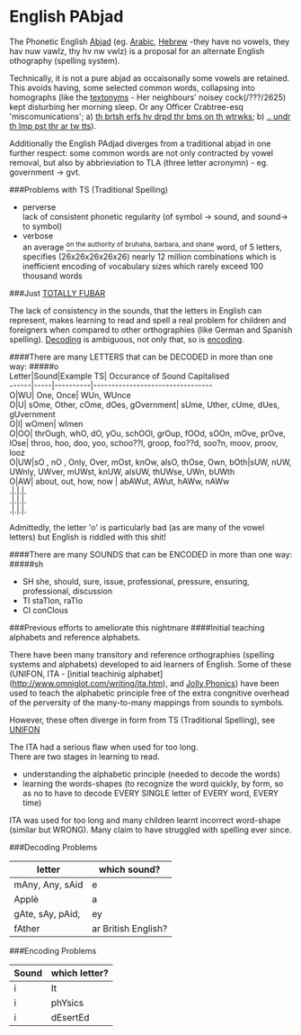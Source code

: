 English PAbjad
==============

The Phonetic English [Abjad](http://en.wikipedia.org/wiki/Abjad) (eg. [Arabic](http://en.wikipedia.org/wiki/Arabic_Alphabet), [Hebrew](http://en.wikipedia.org/wiki/Arabic_Alphabet) -they have no vowels, they hav nuw vawlz, thy hv nw vwlz) is a proposal for an alternate English othography (spelling system).  

Technically, it is not a pure abjad as occaisonally some vowels are retained. This avoids having, some selected common words, collapsing into homographs (like the [textonyms](http://www.urbandictionary.com/define.php?term=textonym) - Her neighbours' noisey cock(/???/2625) kept disturbing her morning sleep. Or any Officer Crabtree-esq 'miscomunications'; a) [th brtsh erfs hv drpd thr bms on th wtrwks](http://www.youtube.com/watch?v=6DrAp5gzdqc); b) [.. undr th lmp pst thr ar tw tts](http://www.youtube.com/watch?v=zGNVU5ZjlgA)).  

Additionally the English PAdjad diverges from a traditional abjad in one further respect: some common words are not only contracted by vowel removal, but also by abbrieviation to TLA (three letter acronymn) - eg. government -> gvt.

###Problems with TS (Traditional Spelling)  
* perverse    
lack of consistent phonetic regularity (of symbol -> sound, and sound-> to symbol)  
* verbose   
 an average [<sup>on the authority of bruhaha, barbara, and shane</sup>](http://answers.yahoo.com/question/index?qid=20080526032554AAB28AF) word, of 5 letters, specifies (26x26x26x26x26) nearly 12 million combinations which is inefficient encoding of vocabulary sizes which rarely exceed 100 thousand words

###Just [TOTALLY FUBAR](http://en.wikipedia.org/wiki/FUBAR#FUBAR)

The lack of consistency in the sounds, that the letters in English can represent, makes learning to read and spell a real problem for children and foreigners when compared to other orthographies (like German and Spanish spelling).  [Decoding](#decoding) is ambiguous, not only that, so is [encoding](#encoding). 

####There are many LETTERS that can be DECODED in more than one way:
#####o  
Letter|Sound|Example TS| Occurance of Sound Capitalised  
------|-----|----------|---------------------------------  
O|WU| One, Once| WUn, WUnce  
O|U| sOme, Other, cOme, dOes, gOvernment| sUme, Uther, cUme, dUes, gUvernment  
O|I| wOmen| wImen  
O|OO| thrOugh, whO, dO, yOu, schOOl, grOup, fOOd, sOOn, mOve, prOve, lOse| throo, hoo, doo, yoo, schoo??l, groop, foo??d, soo?n, moov, proov, looz  
O|UW|sO , nO , Only, Over, mOst, knOw, alsO, thOse, Own, bOth|sUW, nUW, UWnly, UWver, mUWst, knUW, alsUW, thUWse, UWn, bUWth  
O|AW| about, out, how, now | abAWut, AWut, hAWw, nAWw  
.|.|.|.  
.|.|.|.   
.|.|.|.  

Admittedly, the letter 'o' is particularly bad (as are many of the vowel letters) but English is riddled with this shit!



####Τhere are many SOUNDS that can be ENCODED in more than one way:     
#####sh   

* SH she, should, sure, issue, professional, pressure, ensuring, professional, discussion  
* TI staTIon, raTIo 
* CI conCIous

###Previous efforts to ameliorate this nightmare
####Initial teaching alphabets and reference alphabets.

There have been many transitory and reference orthographies (spelling systems and alphabets) developed to aid learners of English. Some of these (UNIFON, ITA - [initial teachinig alphabet] (http://www.omniglot.com/writing/ita.htm), and [Jolly Phonics](http://jollylearning.co.uk/overview-about-jolly-phonics/)) have been used to teach the alphabetic principle free of the extra congnitive overhead of the perversity of the many-to-many mappings from sounds to symbols.

However, these often diverge in form from TS (Traditional Spelling), see [UNIFON](http://www.omniglot.com/conscripts/unifon.htm)



The ITA had a serious flaw when used for too long.  
There are two stages in learning to read.

* understanding the alphabetic principle (needed to decode the words)  
* learning the words-shapes (to recognize the word quickly, by form, so as no to have to decode EVERY SINGLE letter of EVERY word, EVERY time) 
 

ITA was used for too long and many children learnt incorrect word-shape (similar but WRONG). Many claim to have struggled with spelling ever since. 

<a name="decoding"></a>
###Decoding Problems

letter           |which sound? 
-----------------|---------
mAny, Any, sAid  	 |e
Applè            |a
gAte, sAy, pAid,   |ey
fAther           |ar British English?

<a name="encoding"></a>
###Encoding Problems

Sound | which letter?  
---------|-------
i     |It 	    
i     |phYsics 
i     |dEsertEd
